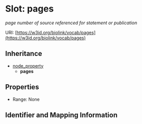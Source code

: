 # Slot: pages
_page number of source referenced for statement or publication_


URI: [https://w3id.org/biolink/vocab/pages](https://w3id.org/biolink/vocab/pages)




## Inheritance

* [node_property](node_property.md)
    * **pages**



## Properties

 * Range: None



## Identifier and Mapping Information





